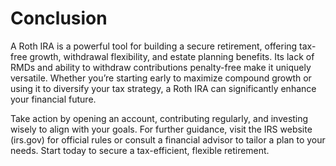 # Conclusion

A Roth IRA is a powerful tool for building a secure retirement, offering tax-free growth, withdrawal flexibility, and estate planning benefits. Its lack of RMDs and ability to withdraw contributions penalty-free make it uniquely versatile. Whether you’re starting early to maximize compound growth or using it to diversify your tax strategy, a Roth IRA can significantly enhance your financial future.

Take action by opening an account, contributing regularly, and investing wisely to align with your goals. For further guidance, visit the IRS website (irs.gov) for official rules or consult a financial advisor to tailor a plan to your needs. Start today to secure a tax-efficient, flexible retirement.
